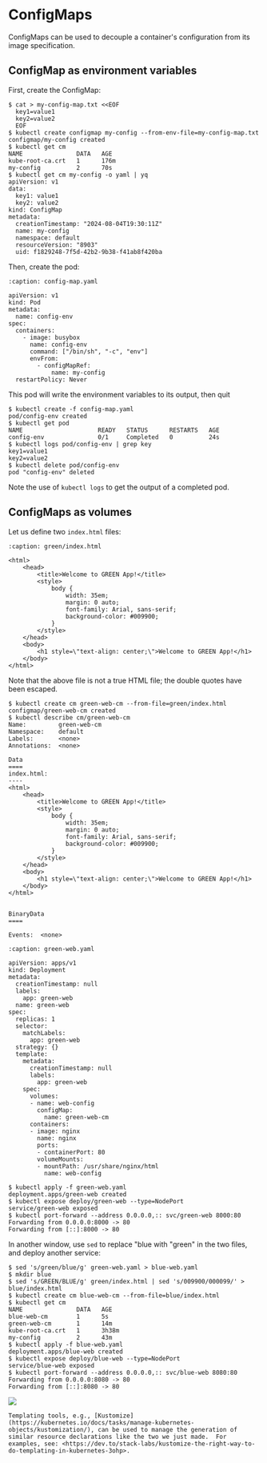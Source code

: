 ConfigMaps
==========

ConfigMaps can be used to decouple a container's configuration from its image specification.

## ConfigMap as environment variables

First, create the ConfigMap:

```console
$ cat > my-config-map.txt <<EOF
  key1=value1
  key2=value2
  EOF
$ kubectl create configmap my-config --from-env-file=my-config-map.txt
configmap/my-config created
$ kubectl get cm
NAME               DATA   AGE
kube-root-ca.crt   1      176m
my-config          2      70s
$ kubectl get cm my-config -o yaml | yq
apiVersion: v1
data:
  key1: value1
  key2: value2
kind: ConfigMap
metadata:
  creationTimestamp: "2024-08-04T19:30:11Z"
  name: my-config
  namespace: default
  resourceVersion: "8903"
  uid: f1829248-7f5d-42b2-9b38-f41ab8f420ba
```

Then, create the pod:

```{code-block} yaml
:caption: config-map.yaml

apiVersion: v1
kind: Pod
metadata:
  name: config-env
spec:
  containers:
    - image: busybox
      name: config-env
      command: ["/bin/sh", "-c", "env"]
      envFrom:
        - configMapRef:
            name: my-config
  restartPolicy: Never
```

This pod will write the environment variables to its output, then quit

```console
$ kubectl create -f config-map.yaml
pod/config-env created
$ kubectl get pod
NAME                     READY   STATUS      RESTARTS   AGE
config-env               0/1     Completed   0          24s
$ kubectl logs pod/config-env | grep key
key1=value1
key2=value2
$ kubectl delete pod/config-env
pod "config-env" deleted
```

Note the use of `kubectl logs` to get the output of a completed pod.

## ConfigMaps as volumes

Let us define two `index.html` files:

```{code-block} text
:caption: green/index.html

<html>
    <head>
        <title>Welcome to GREEN App!</title>
        <style>
            body {
                width: 35em;
                margin: 0 auto;
                font-family: Arial, sans-serif;
                background-color: #009900;
            }
        </style>
    </head>
    <body>
        <h1 style=\"text-align: center;\">Welcome to GREEN App!</h1>
    </body>
</html>
```

Note that the above file is not a true HTML file; the double quotes have been escaped.

```console
$ kubectl create cm green-web-cm --from-file=green/index.html
configmap/green-web-cm created
$ kubectl describe cm/green-web-cm
Name:         green-web-cm
Namespace:    default
Labels:       <none>
Annotations:  <none>

Data
====
index.html:
----
<html>
    <head>
        <title>Welcome to GREEN App!</title>
        <style>
            body {
                width: 35em;
                margin: 0 auto;
                font-family: Arial, sans-serif;
                background-color: #009900;
            }
        </style>
    </head>
    <body>
        <h1 style=\"text-align: center;\">Welcome to GREEN App!</h1>
    </body>
</html>


BinaryData
====

Events:  <none>
```

```{code-block} yaml
:caption: green-web.yaml

apiVersion: apps/v1
kind: Deployment
metadata:
  creationTimestamp: null
  labels:
    app: green-web
  name: green-web
spec:
  replicas: 1
  selector:
    matchLabels:
      app: green-web
  strategy: {}
  template:
    metadata:
      creationTimestamp: null
      labels:
        app: green-web
    spec:
      volumes:
      - name: web-config
        configMap:
          name: green-web-cm
      containers:
      - image: nginx
        name: nginx
        ports:
        - containerPort: 80
        volumeMounts:
        - mountPath: /usr/share/nginx/html
          name: web-config
```

```console
$ kubectl apply -f green-web.yaml
deployment.apps/green-web created
$ kubectl expose deploy/green-web --type=NodePort
service/green-web exposed
$ kubectl port-forward --address 0.0.0.0,:: svc/green-web 8000:80
Forwarding from 0.0.0.0:8000 -> 80
Forwarding from [::]:8000 -> 80
```

In another window, use `sed` to replace "blue with "green" in the two files, and deploy another service:

```console
$ sed 's/green/blue/g' green-web.yaml > blue-web.yaml
$ mkdir blue
$ sed 's/GREEN/BLUE/g' green/index.html | sed 's/009900/000099/' > blue/index.html
$ kubectl create cm blue-web-cm --from-file=blue/index.html
$ kubectl get cm
NAME               DATA   AGE
blue-web-cm        1      5s
green-web-cm       1      14m
kube-root-ca.crt   1      3h38m
my-config          2      43m
$ kubectl apply -f blue-web.yaml
deployment.apps/blue-web created
$ kubectl expose deploy/blue-web --type=NodePort
service/blue-web exposed
$ kubectl port-forward --address 0.0.0.0,:: svc/blue-web 8080:80
Forwarding from 0.0.0.0:8080 -> 80
Forwarding from [::]:8080 -> 80
```

![](/_static/images/configmap-as-volumes.png)

```{note}
Templating tools, e.g., [Kustomize](https://kubernetes.io/docs/tasks/manage-kubernetes-objects/kustomization/), can be used to manage the generation of similar resource declarations like the two we just made.  For examples, see: <https://dev.to/stack-labs/kustomize-the-right-way-to-do-templating-in-kubernetes-3ohp>.
```